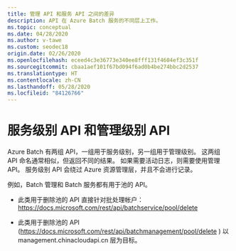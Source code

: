 ```yaml
---
title: 管理 API 和服务 API 之间的差异
description: API 在 Azure Batch 服务的不同层上工作。
ms.topic: conceptual
ms.date: 04/28/2020
ms.author: v-tawe
ms.custom: seodec18
origin.date: 02/26/2020
ms.openlocfilehash: eceed4c3e36773e340ee8fff131f4604ef3c351f
ms.sourcegitcommit: cbaa1aef101f67bd094f6ad0b4be274bbc2d2537
ms.translationtype: HT
ms.contentlocale: zh-CN
ms.lasthandoff: 05/28/2020
ms.locfileid: "84126766"
---
```

# <a name="service-level-and-management-level-apis"></a>服务级别 API 和管理级别 API

Azure Batch 有两组 API，一组用于服务级别，另一组用于管理级别。 这两组 API 命名通常相似，但返回不同的结果。 如果需要活动日志，则需要使用管理 API。 服务级别 API 会绕过 Azure 资源管理层，并且不会进行记录。


例如，Batch 管理和 Batch 服务都有用于池的 API。 
- 此类用于删除池的 API 直接针对批处理帐户： https://docs.microsoft.com/rest/api/batchservice/pool/delete 

- 此类用于删除池的 API (https://docs.microsoft.com/rest/api/batchmanagement/pool/delete ) 以 management.chinacloudapi.cn 层为目标。

